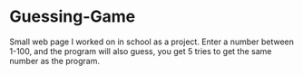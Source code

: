 # Guessing-Game
Small web page I worked on in school as a project.
Enter a number between 1-100, and the program will also guess, you get 5 tries to get the same number as the program.
